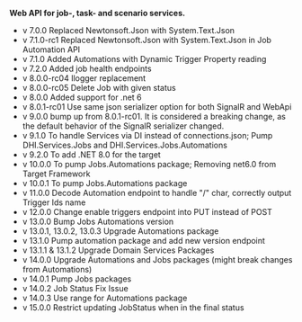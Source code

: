 ﻿**Web API for job-, task- and scenario services.**

- v 7.0.0 Replaced Newtonsoft.Json with System.Text.Json
- v 7.1.0-rc1 Replaced Newtonsoft.Json with System.Text.Json in Job Automation API
- v 7.1.0 Added Automations with Dynamic Trigger Property reading
- v 7.2.0 Added job health endpoints
- v 8.0.0-rc04 Ilogger replacement
- v 8.0.0-rc05 Delete Job with given status
- v 8.0.0 Added support for .net 6
- v 8.0.1-rc01 Use same json serializer option for both SignalR and WebApi
- v 9.0.0 bump up from 8.0.1-rc01. It is considered a breaking change, as the default behavior of the SignalR serializer changed.
- v 9.1.0 To handle Services via DI instead of connections.json; Pump DHI.Services.Jobs and DHI.Services.Jobs.Automations
- v 9.2.0 To add .NET 8.0 for the target
- v 10.0.0 To pump Jobs.Automations package; Removing net6.0 from Target Framework
- v 10.0.1 To pump Jobs.Automations package
- v 11.0.0 Decode Automation endpoint to handle "/" char, correctly output Trigger Ids name
- v 12.0.0 Change enable triggers endpoint into PUT instead of POST
- v 13.0.0 Bump Jobs Automations version
- v 13.0.1, 13.0.2, 13.0.3 Upgrade Automations package 
- v 13.1.0 Pump automation package and add new version endpoint
- v 13.1.1 & 13.1.2 Upgrade Domain Services Packages
- v 14.0.0 Upgrade Automations and Jobs packages (might break changes from Automations)
- v 14.0.1 Pump Jobs packages
- v 14.0.2 Job Status Fix Issue
- v 14.0.3 Use range for Automations package
- v 15.0.0 Restrict updating JobStatus when in the final status